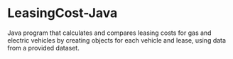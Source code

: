 # LeasingCost-Java
Java program that calculates and compares leasing costs for gas and electric vehicles by creating objects for each vehicle and lease, using data from a provided dataset.
